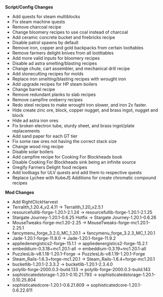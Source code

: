 **Script/Config Changes**
- Add quests for steam multiblocks
- Fix steam machine quests
- Remove charcoal recipe
- Change bloomery recipes to use coal instead of charcoal
- Add ceramic concrete bucket and firebricks recipe
- Disable patrol spawns by default
- Remove iron, copper and gold backpacks from certain loottables
- Remove farmers delight knives from all lootttables
- Add more valid inputs for bloomery recipes
- Disable ad astra smelting/blasting recipes
- Change chute, cart assembler, and mechanical drill recipe
- Add stonecutting recipes for molds
- Replace iron smelting/blasting recipes with wrought iron
- Add upgrade recipes for HP steam boilers
- Change barrel recipe
- Remove redundant planks to slab recipes
- Remove campfire oreberry recipes
- Redo steel recipes to make wrought iron slower, and iron 2x faster.
- Hide create zinc ore, block, copper nugget, and brass ingot, nugget and block
- Hide ad astra iron ores
- Fix broken electron tube, sturdy sheet, and brass ingot/plate replacements
- Add sand paper for each GT tier
- Fix some raw ores not having the correct stack size
- Change wood ring recipe
- Disable solar boilers
- Add campfire recipe for Cooking For Blockheads book
- Disable Cooking For Blockheads sink being an infinite source
- Gregify Farmers Delight food recipes
- Add lootbags for ULV quests and add them to respective quests
- Replace Lychee with KubeJS Additions for create chromatic compound recipes

**Mod Changes**
- Add RightClickHarvest
- Terralith_1.20.4_v2.4.11 -> Terralith_1.20_v2.5.1
- resourcefullib-forge-1.20.1-2.1.24 -> resourcefullib-forge-1.20.1-2.1.25
- Stargate Journey-1.20.1-0.6.25 Hotfix -> Stargate Journey-1.20.1-0.6.26
- MouseTweaks-forge-mc1.20-2.25 -> MouseTweaks-forge-mc1.20.1-2.25.1
- fancymenu_forge_3.2.0_MC_1.20.1 -> fancymenu_forge_3.2.3_MC_1.20.1
- Jade-1.20.1-forge-11.8.0 -> Jade-1.20.1-forge-11.9.2
- appliedenergistics2-forge-15.1.1 -> appliedenergistics2-forge-15.2.1
- embeddium-0.3.18+mc1.20.1-all -> embeddium-0.3.19+mc1.20.1-all
- PuzzlesLib-v8.1.18-1.20.1-Forge -> PuzzlesLib-v8.1.19-1.20.1-Forge
- Steam_Rails-1.6.3+forge-mc1.20.1 -> Steam_Rails-1.6.4+forge-mc1.20.1
- bucketlib-1.20.1-2.3.3.2 -> bucketlib-1.20.1-2.3.4.0
- polylib-forge-2000.0.3-build.133 -> polylib-forge-2000.0.3-build.143
- sophisticatedstorage-1.20.1-0.10.21.793 -> sophisticatedstorage-1.20.1-0.10.25.804
- sophisticatedcore-1.20.1-0.6.21.609 -> sophisticatedcore-1.20.1-0.6.22.611
